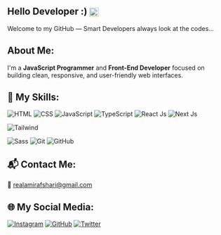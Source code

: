 ## Hello Developer :) <img src="https://media.giphy.com/media/hvRJCLFzcasrR4ia7z/giphy.gif" alt="wave" style="height: 1em; vertical-align: middle;" />
Welcome to my GitHub — Smart Developers always look at the codes...

## About Me:
I'm a **JavaScript Programmer** and **Front-End Developer** focused on building clean, responsive, and user-friendly web interfaces.

## 🚀 My Skills:
![HTML](https://img.shields.io/badge/HTML-%2381e2fc?style=for-the-badge&logo=html5&logoColor=%23ff9d48&color=%23e6e6e8)
![CSS](https://img.shields.io/badge/CSS-%2381e2fc?style=for-the-badge&logo=css3&logoColor=%231737b0&color=%23e6e6e8)
![JavaScript](https://img.shields.io/badge/JavaScript-%2381e2fc?style=for-the-badge&logo=javascript&logoColor=%23e1a819&color=%23e6e6e8)
![TypeScript](https://img.shields.io/badge/TypeScript-%2381e2fc?style=for-the-badge&logo=typescript&logoColor=%23e1a819&color=%23e6e6e8)
![React Js](https://img.shields.io/badge/React_Js-%2381e2fc?style=for-the-badge&logo=react&logoColor=blue&color=%23e6e6e8)
![Next Js](https://img.shields.io/badge/Next_Js-%2381e2fc?style=for-the-badge&logo=next&logoColor=blue&color=%23e6e6e8)

![Tailwind](https://img.shields.io/badge/Tailwindcss-%2381e2fc?style=for-the-badge&logo=tailwindcss&logoColor=blue&color=%23e6e6e8)

![Sass](https://img.shields.io/badge/Sass-%2381e2fc?style=for-the-badge&logo=sass&logoColor=%23CC6699&color=%23e6e6e8)
![Git](https://img.shields.io/badge/Git-%2381e2fc?style=for-the-badge&logo=git&logoColor=%23F05032&color=%23e6e6e8)
![GitHub](https://img.shields.io/badge/GitHub-%2381e2fc?style=for-the-badge&logo=github&logoColor=%23181717&color=%23e6e6e8)

## 📬 Contact Me:
📧 realamirafshari@gmail.com  

## 🌐 My Social Media:
[![Instagram](https://img.shields.io/badge/Instagram-%23e6e6e8?style=for-the-badge&logo=instagram&logoColor=%23E4405F&labelColor=e6e6e8)](https://www.instagram.com/realamirafshari)
[![GitHub](https://img.shields.io/badge/GitHub-%23e6e6e8?style=for-the-badge&logo=github&logoColor=%23181717&labelColor=e6e6e8)](https://github.com/realamirafshari)
[![Twitter](https://img.shields.io/badge/X-%23e6e6e8?style=for-the-badge&logo=X&logoColor=%231DA1F2&labelColor=e6e6e8)](https://twitter.com/realamirafshari)
